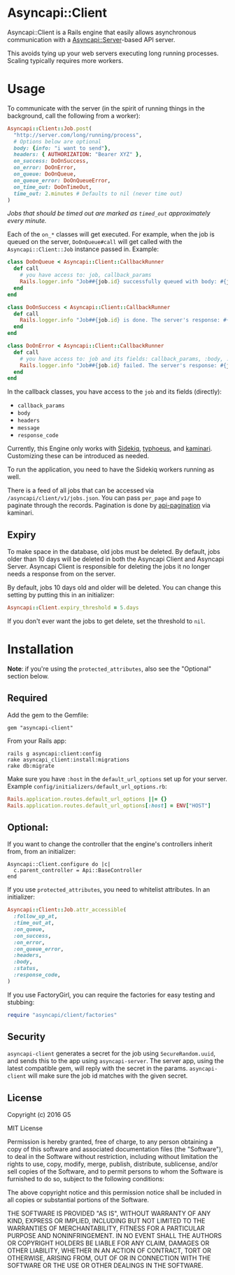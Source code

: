 # Asyncapi::Client

Asyncapi::Client is a Rails engine that easily allows asynchronous communication with a [Asyncapi::Server](https://github.com/G5/asyncapi-server)-based API server.

This avoids tying up your web servers executing long running processes. Scaling typically requires more workers.

# Usage

To communicate with the server (in the spirit of running things in the background, call the following from a worker):

```ruby
Asyncapi::Client::Job.post(
  "http://server.com/long/running/process",
  # Options below are optional
  body: {info: "i want to send"},
  headers: { AUTHORIZATION: "Bearer XYZ" },
  on_success: DoOnSuccess,
  on_error: DoOnError,
  on_queue: DoOnQueue,
  on_queue_error: DoOnQueueError,
  on_time_out: DoOnTimeOut,
  time_out: 2.minutes # Defaults to nil (never time out)
)
```

*Jobs that should be timed out are marked as `timed_out` approximately every minute.*

Each of the `on_*` classes will get executed. For example, when the job is queued on the server, `DoOnQueue#call` will get called with the `Asyncapi::Client::Job` instance passed in. Example:

```ruby
class DoOnQueue < Asyncapi::Client::CallbackRunner
  def call
    # you have access to: job, callback_params
    Rails.logger.info "Job##{job.id} successfully queued with body: #{job.body}"
  end
end

class DoOnSuccess < Asyncapi::Client::CallbackRunner
  def call
    Rails.logger.info "Job##{job.id} is done. The server's response: #{job.message}"
  end
end

class DoOnError < Asyncapi::Client::CallbackRunner
  def call
    # you have access to: job and its fields: callback_params, :body, :headers, :message, :response_code
    Rails.logger.info "Job##{job.id} failed. The server's response: #{job.message}"
  end
end
```

In the callback classes, you have access to the `job` and its fields (directly):

- `callback_params`
- `body`
- `headers`
- `message`
- `response_code`

Currently, this Engine only works with [Sidekiq](http://sidekiq.org), [typhoeus](https://github.com/typhoeus/typhoeus), and [kaminari](https://github.com/amatsuda/kaminari). Customizing these can be introduced as needed.

To run the application, you need to have the Sidekiq workers running as well.

There is a feed of all jobs that can be accessed via `/asyncapi/client/v1/jobs.json`. You can pass `per_page` and `page` to paginate through the records. Pagination is done by [api-pagination](https://github.com/davidcelis/api-pagination) via kaminari.

## Expiry

To make space in the database, old jobs must be deleted. By default, jobs older than 10 days will be deleted in both the Asyncapi Client and Asyncapi Server. Asyncapi Client is responsible for deleting the jobs it no longer needs a response from on the server.

By default, jobs 10 days old and older will be deleted. You can change this setting by putting this in an initializer:

```ruby
Asyncapi::Client.expiry_threshold = 5.days
```

If you don't ever want the jobs to get delete, set the threshold to `nil`.

# Installation

**Note**: if you're using the `protected_attributes`, also see the "Optional" section below.

## Required

Add the gem to the Gemfile:

```
gem "asyncapi-client"
```

From your Rails app:

```
rails g asyncapi:client:config
rake asyncapi_client:install:migrations
rake db:migrate
```

Make sure you have `:host` in the `default_url_options` set up for your server. Example `config/initializers/default_url_options.rb`:

```ruby
Rails.application.routes.default_url_options ||= {}
Rails.application.routes.default_url_options[:host] = ENV["HOST"]
```

## Optional:

If you want to change the controller that the engine's controllers inherit from, from an initializer:

```
Asyncapi::Client.configure do |c|
  c.parent_controller = Api::BaseController
end
```

If you use `protected_attributes`, you need to whitelist attributes. In an initializer:

```ruby
Asyncapi::Client::Job.attr_accessible(
  :follow_up_at,
  :time_out_at,
  :on_queue,
  :on_success,
  :on_error,
  :on_queue_error,
  :headers,
  :body,
  :status,
  :response_code,
)
```

If you use FactoryGirl, you can require the factories for easy testing and stubbing:

```ruby
require "asyncapi/client/factories"
```

## Security

`asyncapi-client` generates a secret for the job using `SecureRandom.uuid`, and sends this to the app using `asyncapi-server`. The server app, using the latest compatible gem, will reply with the secret in the params. `asyncapi-client` will make sure the job id matches with the given secret.

## License

Copyright (c) 2016 G5

MIT License

Permission is hereby granted, free of charge, to any person obtaining a copy of this software and associated documentation files (the "Software"), to deal in the Software without restriction, including without limitation the rights to use, copy, modify, merge, publish, distribute, sublicense, and/or sell copies of the Software, and to permit persons to whom the Software is furnished to do so, subject to the following conditions:

The above copyright notice and this permission notice shall be included in all copies or substantial portions of the Software.

THE SOFTWARE IS PROVIDED "AS IS", WITHOUT WARRANTY OF ANY KIND, EXPRESS OR IMPLIED, INCLUDING BUT NOT LIMITED TO THE WARRANTIES OF MERCHANTABILITY, FITNESS FOR A PARTICULAR PURPOSE AND NONINFRINGEMENT. IN NO EVENT SHALL THE AUTHORS OR COPYRIGHT HOLDERS BE LIABLE FOR ANY CLAIM, DAMAGES OR OTHER LIABILITY, WHETHER IN AN ACTION OF CONTRACT, TORT OR OTHERWISE, ARISING FROM, OUT OF OR IN CONNECTION WITH THE SOFTWARE OR THE USE OR OTHER DEALINGS IN THE SOFTWARE.
